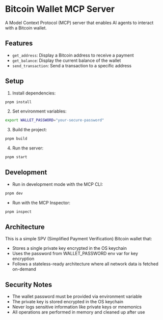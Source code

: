 # Bitcoin Wallet MCP Server

A Model Context Protocol (MCP) server that enables AI agents to interact with a Bitcoin wallet.

## Features

- `get_address`: Display a Bitcoin address to receive a payment
- `get_balance`: Display the current balance of the wallet
- `send_transaction`: Send a transaction to a specific address

## Setup

1. Install dependencies:
```bash
pnpm install
```

2. Set environment variables:
```bash
export WALLET_PASSWORD="your-secure-password"
```

3. Build the project:
```bash
pnpm build
```

4. Run the server:
```bash
pnpm start
```

## Development

- Run in development mode with the MCP CLI:
```bash
pnpm dev
```

- Run with the MCP Inspector:
```bash
pnpm inspect
```

## Architecture

This is a simple SPV (Simplified Payment Verification) Bitcoin wallet that:
- Stores a single private key encrypted in the OS keychain
- Uses the password from WALLET_PASSWORD env var for key encryption
- Follows a stateless-ready architecture where all network data is fetched on-demand

## Security Notes

- The wallet password must be provided via environment variable
- The private key is stored encrypted in the OS keychain
- Never logs sensitive information like private keys or mnemonics
- All operations are performed in memory and cleaned up after use
